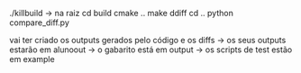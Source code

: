 ./killbuild -> na raiz
cd build
cmake ..
make ddiff
cd ..
python compare_diff.py

vai ter criado os outputs gerados pelo código e os diffs
-> os seus outputs estarão em alunoout
-> o gabarito está em output
-> os scripts de test estão em example
